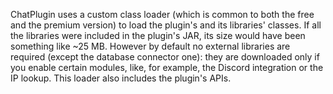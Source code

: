 ChatPlugin uses a custom class loader (which is common to both the free and the premium version) to load the plugin's and its libraries' classes. If all the libraries were included in the plugin's JAR, its size would have been something like ~25 MB. However by default no external libraries are required (except the database connector one): they are downloaded only if you enable certain modules, like, for example, the Discord integration or the IP lookup.
This loader also includes the plugin's APIs.
